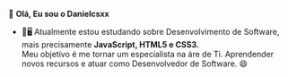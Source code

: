 👋 <b> Olá, Eu sou o Danielcsxx </b>
- 🌱🖥 Atualmente estou estudando sobre Desenvolvimento de Software, mais precisamente <b> JavaScript, HTML5 e CSS3. </b><br>
Meu objetivo é me tornar um especialista na áre de Ti. Aprendender novos recursos e atuar como Desenvolvedor de Software. 😄

<!---
Danielcsxx/Danielcsxx is a ✨ special ✨ repository because its `README.md` (this file) appears on your GitHub profile.
You can click the Preview link to take a look at your changes.
--->
